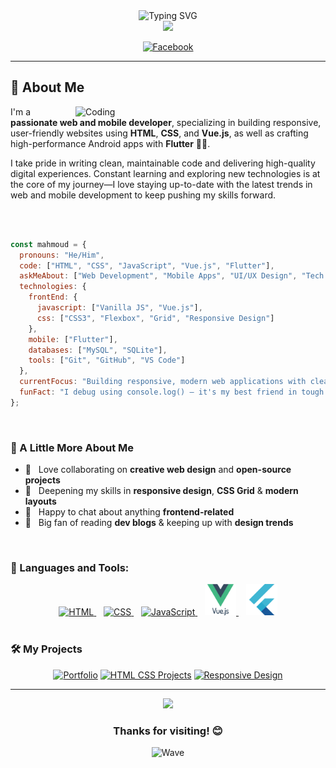 <div align="center">
  <img src="https://readme-typing-svg.herokuapp.com?font=Fira+Code&size=32&duration=2800&pause=2000&color=A9FEF7&center=true&vCenter=true&width=940&lines=Hey+there!+I'm+Mahmoud+Tarek+%F0%9F%91%8B;Passionate+Web+Developer+%F0%9F%9A%80;HTML+%26+CSS+Specialist+%F0%9F%8E%A8;Building+Beautiful+Web+Experiences+%F0%9F%8C%90" alt="Typing SVG" />
</div>

<div align="center">
  <img src="https://user-images.githubusercontent.com/74038190/213910845-af37a709-8995-40d6-be59-b9e5b24953c4.gif" width="900">
</div>

<div align="center">

[![Facebook](https://img.shields.io/badge/Facebook-1877F2?style=for-the-badge&logo=facebook&logoColor=white)](https://www.facebook.com/share/16fGHsBfS2/)

</div>

---

## 🚀 About Me

<img align="right" alt="Coding" width="400" src="https://raw.githubusercontent.com/rahul-jha98/rahul-jha98/main/techstack.gif"/>

I'm a **passionate web and mobile developer**, specializing in building responsive, user-friendly websites using **HTML**, **CSS**, and **Vue.js**, as well as crafting high-performance Android apps with **Flutter** 📱🌐.

I take pride in writing clean, maintainable code and delivering high-quality digital experiences. Constant learning and exploring new technologies is at the core of my journey—I love staying up-to-date with the latest trends in web and mobile development to keep pushing my skills forward.

<br clear="both"/>

<br/>

```javascript
const mahmoud = {
  pronouns: "He/Him",
  code: ["HTML", "CSS", "JavaScript", "Vue.js", "Flutter"],
  askMeAbout: ["Web Development", "Mobile Apps", "UI/UX Design", "Tech in general"],
  technologies: {
    frontEnd: {
      javascript: ["Vanilla JS", "Vue.js"],
      css: ["CSS3", "Flexbox", "Grid", "Responsive Design"]
    },
    mobile: ["Flutter"],
    databases: ["MySQL", "SQLite"],
    tools: ["Git", "GitHub", "VS Code"]
  },
  currentFocus: "Building responsive, modern web applications with clean UI and smooth UX",
  funFact: "I debug using console.log() — it's my best friend in tough times 😄"
};
```

<br/>

### 🧐 A Little More About Me

- 🤝 &nbsp; Love collaborating on **creative web design** and **open-source projects**
- 📱 &nbsp; Deepening my skills in **responsive design**, **CSS Grid** & **modern layouts**
- 💬 &nbsp; Happy to chat about anything **frontend-related**
- 📖 &nbsp; Big fan of reading **dev blogs** & keeping up with **design trends**

<br>

### 🔨 Languages and Tools:

<div align="center">

<a href="https://developer.mozilla.org/en-US/docs/Web/HTML" target="_blank">
  <img src="https://raw.githubusercontent.com/rahul-jha98/github_readme_icons/main/language_and_tools/square/html/html.svg" alt="HTML" height="50px"/>
</a>
&nbsp;&nbsp;
<a href="https://developer.mozilla.org/en-US/docs/Web/CSS" target="_blank">
  <img alt="CSS" height="50px" src="https://raw.githubusercontent.com/rahul-jha98/github_readme_icons/main/language_and_tools/square/css/css.svg">
</a>
&nbsp;&nbsp;
<a href="https://developer.mozilla.org/en-US/docs/Web/JavaScript" target="_blank">
  <img alt="JavaScript" height="50px" src="https://raw.githubusercontent.com/rahul-jha98/github_readme_icons/main/language_and_tools/square/javascript/javascript.svg">
</a>
&nbsp;&nbsp;
<a href="https://vuejs.org" target="_blank">
  <img src="https://raw.githubusercontent.com/devicons/devicon/master/icons/vuejs/vuejs-original-wordmark.svg" alt="Vue.js" height="50px"/>
</a>
&nbsp;&nbsp;
<a href="https://flutter.dev" target="_blank">
  <img alt="Flutter" height="50px" src="https://raw.githubusercontent.com/devicons/devicon/master/icons/flutter/flutter-original.svg">
</a>

</div>

<br>

### 🛠️ My Projects

<div align="center">

[![Portfolio](https://img.shields.io/badge/Portfolio-FF6B6B?style=for-the-badge&logo=github&logoColor=white)](https://github.com/mahmoud-tarek/my-portfolio)
[![HTML CSS Projects](https://img.shields.io/badge/HTML%20CSS%20Projects-4ECDC4?style=for-the-badge&logo=github&logoColor=white)](https://github.com/mahmoud-tarek/simple-html-css-projects)
[![Responsive Design](https://img.shields.io/badge/Responsive%20Design-45B7D1?style=for-the-badge&logo=github&logoColor=white)](https://github.com/mahmoud-tarek/responsive-web-design)

</div>

---

<div align="center">
  <img src="https://user-images.githubusercontent.com/74038190/212284100-561aa473-3905-4a80-b561-0d28506553ee.gif" width="900">

  ### Thanks for visiting! 😊

  ![Wave](https://raw.githubusercontent.com/mayhemantt/mayhemantt/Update/svg/Bottom.svg)
</div>
